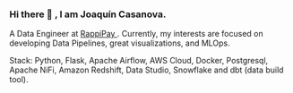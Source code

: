 ### Hi there 👋 , I am Joaquín Casanova.

A Data Engineer at [RappiPay ](https://www.rappipay.mx/). Currently, my interests are focused on developing Data Pipelines, great visualizations, and MLOps. 


Stack: Python, Flask, Apache Airflow, AWS Cloud, Docker, Postgresql, Apache NiFi, Amazon Redshift, Data Studio, Snowflake and dbt (data build tool).
  
